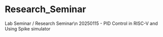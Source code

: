 # Research_Seminar
Lab Seminar / Research Seminar\n
20250115 - PID Control in RISC-V and Using Spike simulator
